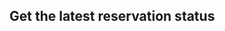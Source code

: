 ## Get the latest reservation status

<!-- ### HTTP Request -->

<!-- `GET /partners/property-info/` -->

<!-- ### Query Parameters -->

<!-- Parameter | Required | Default | Description -->
<!-- --------- | -------  | ------- | ----------- -->

<!-- ### Response Body -->

<!-- > The json response looks like this: -->

<!-- ```json -->
<!-- { -->
<!-- "name": "Pitchfork Ranch",  -->
<!-- "slug_name": "pitchfork-ranch", -->
<!-- "email": "public_email@example.com", -->
<!-- "user_email": "private_email@example.com", -->
<!-- "address": "Property address", -->
<!-- "website": "https://pitchforkranch.example.com", -->
<!-- "phone": "public phone number", -->
<!-- "description": "Property description", -->
<!-- "policies_page": "https://pitchforkranch.example.com/policies", -->
<!-- "deposit_percentage": 30, -->
<!-- "balance_due": 45 -->
<!-- } -->
<!-- ``` -->

<!-- Key | Type | Description -->
<!-- --------- | ------- | ----------- -->
<!-- name|String|The name of the property  -->
<!-- slug_name|String|Slugified name of the property - useful especially when embedding the booking widget  -->
<!-- email|String|General email address of the property - where they wish guests to email them  -->
<!-- user_email|String|Email address of the Check-in Sherpa user who gave access  -->
<!-- address|String|Property address  -->
<!-- website|String|Property website URL  -->
<!-- phone|String|Property phone number - for guests  -->
<!-- description|String|Property description  -->
<!-- policies_page|String|URL of the page on their website that has booking policies  -->
<!-- deposit_percentage|Integer|% of reservation total required for initial deposit  -->
<!-- balance_due|Integer|# days prior to arrival when balance becomes dues. 0 means balance is due at check-out  -->



